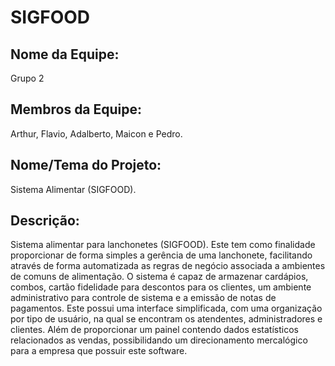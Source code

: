 # SIGFOOD

## Nome da Equipe: 
Grupo 2

## Membros da Equipe: 
Arthur, Flavio, Adalberto, Maicon e Pedro.

## Nome/Tema do Projeto: 
Sistema Alimentar (SIGFOOD).

## Descrição: 
Sistema alimentar para lanchonetes (SIGFOOD). Este tem como finalidade proporcionar de forma simples a gerência de uma lanchonete, facilitando através de forma automatizada as regras de negócio associada a ambientes de comuns de alimentação. O sistema é capaz de armazenar cardápios, combos, cartão fidelidade para descontos para os clientes, um ambiente administrativo para controle de sistema e a emissão de notas de pagamentos. Este possui uma interface simplificada, com uma organização por tipo de usuário, na qual se encontram os atendentes, administradores e clientes. Além de proporcionar um painel contendo dados estatísticos relacionados as vendas, possibilidando um direcionamento mercalógico para a empresa que possuir este software.



















